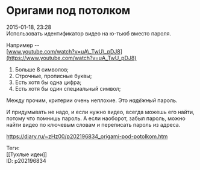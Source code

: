 Оригами под потолком
=====================

   
 2015-01-18, 23:28   
  Использовать идентификатор видео на ю-тьюб вместо пароля.   
   
 Например --   
  [www.youtube.com/watch?v=uA\_TwU\_pDJ8](https://www.youtube.com/watch?v=uA_TwU_pDJ8)    
   
 1. Больше 8 символов;   
 2. Строчные, прописные буквы;   
 3. Есть хотя бы одна цифра;   
 4. Есть хотя бы один специальный символ;   
   
 Между прочим, критерии очень неплохие. Это  *надёжный*  пароль.   
   
 И придумывать не надо, и если нужно видео, всегда можешь его найти, потому что помнишь пароль. А если наоборот, забыл пароль, можно найти видео по ключевым словам и переписать пароль из адреса.   
    
 <https://diary.ru/~zHz00/p202196834_origami-pod-potolkom.htm>   
   
 Теги:   
 [[Тухлые идеи]]   
 ID: p202196834